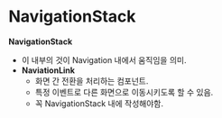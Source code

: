 # NavigationStack

**NavigationStack**

- 이 내부의 것이 Navigation 내에서 움직임을 의미.
- **NaviationLink**
    - 화면 간 전환을 처리하는 컴포넌트.
    - 특정 이벤트로 다른 화면으로 이동시키도록 할 수 있음.
    - 꼭 NavigationStack 내에 작성해야함.